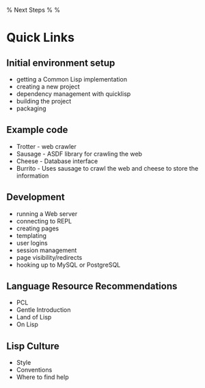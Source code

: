% Next Steps
%
%

# Quick Links


## Initial environment setup

* getting a Common Lisp implementation
* creating a new project
* dependency management with quicklisp
* building the project
* packaging



## Example code
* Trotter - web crawler
* Sausage - ASDF library for crawling the web
* Cheese - Database interface
* Burrito - Uses sausage to crawl the web and cheese to store the
  information


## Development

* running a Web server
* connecting to REPL
* creating pages
* templating
* user logins
* session management
* page visibility/redirects
* hooking up to MySQL or PostgreSQL

## Language Resource Recommendations
* PCL
* Gentle Introduction
* Land of Lisp
* On Lisp

## Lisp Culture
* Style
* Conventions
* Where to find help

